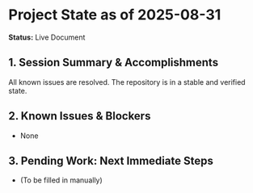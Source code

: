 # Project State as of 2025-08-31

**Status:** Live Document

## 1. Session Summary & Accomplishments
All known issues are resolved. The repository is in a stable and verified state.

## 2. Known Issues & Blockers
- None

## 3. Pending Work: Next Immediate Steps
- (To be filled in manually)
